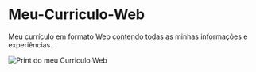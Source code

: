 # Meu-Curriculo-Web

Meu currículo em formato Web contendo todas as minhas informações e experiências.



![Print do meu Curriculo Web](https://github.com/DevHenriquecido/Meu-Curriculo-Web/assets/108635477/1fc6902c-8406-4bd8-bebc-17100b9ec441)
